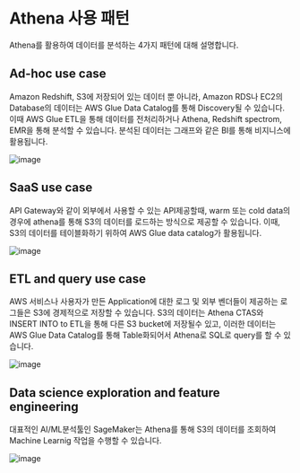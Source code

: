 # Athena 사용 패턴

Athena를 활용하여 데이터를 분석하는 4가지 패턴에 대해 설명합니다.

## Ad-hoc use case

Amazon Redshift, S3에 저장되어 있는 데이터 뿐 아니라, Amazon RDS나 EC2의 Database의 데이터는 AWS Glue Data Catalog를 통해 Discovery될 수 있습니다. 이때 AWS Glue ETL을 통해 데이터를 전처리하거나 Athena, Redshift spectrom, EMR을 통해 분석할 수 있습니다. 분석된 데이터는 그래프와 같은 BI를 통해 비지니스에 활용됩니다. 



![image](https://user-images.githubusercontent.com/52392004/184464828-85ce517e-e2dd-4afa-b0d5-7a91d3d49fef.png)


## SaaS use case

API Gateway와 같이 외부에서 사용할 수 있는 API제공할때, warm 또는 cold data의 경우에 athena를 통해 S3의 데이터를 로드하는 방식으로 제공할 수 있습니다. 이때, S3의 데이터를 테이블화하기 위하여 AWS Glue data catalog가 활용됩니다. 

![image](https://user-images.githubusercontent.com/52392004/184464900-5b0a8cc8-0486-4e53-82b2-0161ee812f47.png)


## ETL and query use case

AWS 서비스나 사용자가 만든 Application에 대한 로그 및 외부 벤더들이 제공하는 로그들은 S3에 경제적으로 저장할 수 있습니다. S3의 데이터는 Athena CTAS와 INSERT INTO to ETL을 통해 다른 S3 bucket에 저장될수 있고, 이러한 데이터는 AWS Glue Data Catalog를 통해 Table화되어서 Athena로 SQL로 query를 할 수 있습니다. 


![image](https://user-images.githubusercontent.com/52392004/184464977-248d6331-6f61-4b72-9d0d-05e6340042e9.png)

## Data science exploration and feature engineering

대표적인 AI/ML분석툴인 SageMaker는 Athena를 통해 S3의 데이터를 조회하여 Machine Learnig 작업을 수행할 수 있습니다. 

![image](https://user-images.githubusercontent.com/52392004/184465005-ec1d1212-10d4-4eb6-94d2-57f95e1f9cb2.png)
